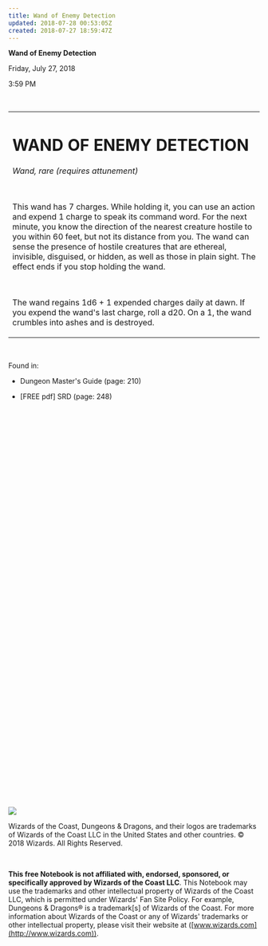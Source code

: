 ```yaml
---
title: Wand of Enemy Detection
updated: 2018-07-28 00:53:05Z
created: 2018-07-27 18:59:47Z
---
```


**Wand of Enemy Detection**

Friday, July 27, 2018

3:59 PM

 

<table><tbody><tr class="odd"><td><h1 id="wand-of-enemy-detection"><strong>WAND OF ENEMY DETECTION</strong></h1><p><em>Wand, rare (requires attunement)</em></p><p> </p><p>This wand has 7 charges. While holding it, you can use an action and expend 1 charge to speak its command word. For the next minute, you know the direction of the nearest creature hostile to you within 60 feet, but not its distance from you. The wand can sense the presence of hostile creatures that are ethereal, invisible, disguised, or hidden, as well as those in plain sight. The effect ends if you stop holding the wand.</p><p> </p><p>The wand regains 1d6 + 1 expended charges daily at dawn. If you expend the wand's last charge, roll a d20. On a 1, the wand crumbles into ashes and is destroyed.</p></td></tr></tbody></table>

 

Found in:

-   Dungeon Master's Guide (page: 210)

-   \[FREE pdf\] SRD (page: 248)

##  

 

 

 

 

 

 

 

 

 

 

 

 

 

 

 

 

 

 

 

 

 

 

 

 

![](tmp\media\image1.png)

Wizards of the Coast, Dungeons & Dragons, and their logos are trademarks of Wizards of the Coast LLC in the United States and other countries. © 2018 Wizards. All Rights Reserved.

 

**This free Notebook is not affiliated with, endorsed, sponsored, or specifically approved by Wizards of the Coast LLC**. This Notebook may use the trademarks and other intellectual property of Wizards of the Coast LLC, which is permitted under Wizards' Fan Site Policy. For example, Dungeons & Dragons® is a trademark\[s\] of Wizards of the Coast. For more information about Wizards of the Coast or any of Wizards' trademarks or other intellectual property, please visit their website at ([www.wizards.com](http://www.wizards.com)).
